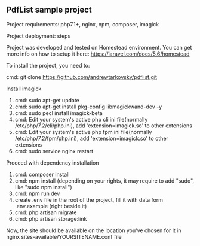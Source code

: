## PdfList sample project

Project requirements: php7.1+, nginx, npm, composer, imagick

Project deployment: steps

Project was developed and tested on Homestead environment. 
You can get more info on how to setup it here: https://laravel.com/docs/5.6/homestead

To install the project, you need to:

cmd: git clone https://github.com/andrewtarkovsky/pdflist.git

Install imagick

1. cmd: sudo apt-get update
2. cmd: sudo apt-get install pkg-config libmagickwand-dev -y
3. cmd: sudo pecl install imagick-beta
4. cmd: Edit your system's active php cli ini file(normally /etc/php/7.2/cli/php.ini), add 'extension=imagick.so' to other extensions
5. cmd: Edit your system's active php fpm ini file(normally /etc/php/7.2/fpm/php.ini), add 'extension=imagick.so' to other extensions
6. cmd: sudo service nginx restart

Proceed with dependency installation

1. cmd: composer install
2. cmd: npm install (depending on your rights, it may require to add "sudo", like "sudo npm install")
3. cmd: npm run dev
4. create .env file in the root of the project, fill it with data form .env.example (right beside it)
5. cmd: php artisan migrate
6. cmd: php artisan storage:link

Now, the site should be available on the location you've chosen for it in nginx sites-available/YOURSITENAME.conf file